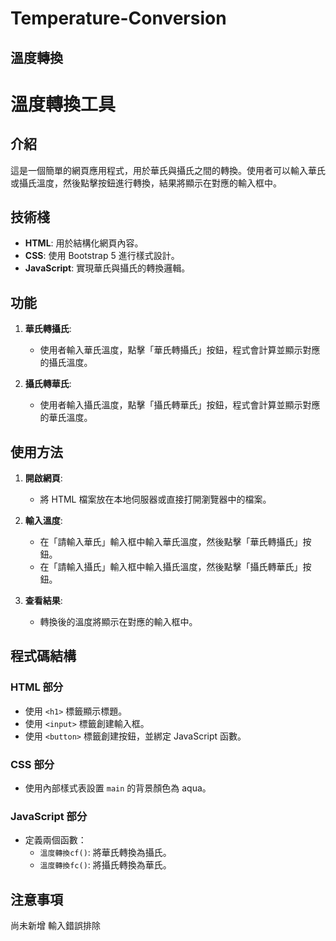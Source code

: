 # Temperature-Conversion
溫度轉換
---

# 溫度轉換工具 

## 介紹

這是一個簡單的網頁應用程式，用於華氏與攝氏之間的轉換。使用者可以輸入華氏或攝氏溫度，然後點擊按鈕進行轉換，結果將顯示在對應的輸入框中。

## 技術棧

- **HTML**: 用於結構化網頁內容。
- **CSS**: 使用 Bootstrap 5 進行樣式設計。
- **JavaScript**: 實現華氏與攝氏的轉換邏輯。

## 功能

1. **華氏轉攝氏**:
   - 使用者輸入華氏溫度，點擊「華氏轉攝氏」按鈕，程式會計算並顯示對應的攝氏溫度。

2. **攝氏轉華氏**:
   - 使用者輸入攝氏溫度，點擊「攝氏轉華氏」按鈕，程式會計算並顯示對應的華氏溫度。

## 使用方法

1. **開啟網頁**:
   - 將 HTML 檔案放在本地伺服器或直接打開瀏覽器中的檔案。

2. **輸入溫度**:
   - 在「請輸入華氏」輸入框中輸入華氏溫度，然後點擊「華氏轉攝氏」按鈕。
   - 在「請輸入攝氏」輸入框中輸入攝氏溫度，然後點擊「攝氏轉華氏」按鈕。

3. **查看結果**:
   - 轉換後的溫度將顯示在對應的輸入框中。

## 程式碼結構

### HTML 部分

- 使用 `<h1>` 標籤顯示標題。
- 使用 `<input>` 標籤創建輸入框。
- 使用 `<button>` 標籤創建按鈕，並綁定 JavaScript 函數。

### CSS 部分

- 使用內部樣式表設置 `main` 的背景顏色為 aqua。

### JavaScript 部分

- 定義兩個函數：
  - `溫度轉換cf()`: 將華氏轉換為攝氏。
  - `溫度轉換fc()`: 將攝氏轉換為華氏。

## 注意事項


尚未新增 輸入錯誤排除
